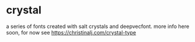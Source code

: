 # crystal
a series of fonts created with salt crystals and deepvecfont. more info here soon, for now see https://christinalj.com/crystal-type
